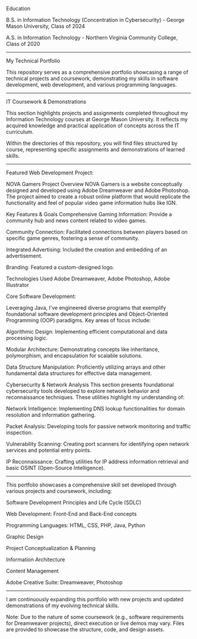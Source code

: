 Education

B.S. in Information Technology (Concentration in Cybersecurity) - George Mason University, Class of 2024

A.S. in Information Technology - Northern Virginia Community College, Class of 2020
____
My Technical Portfolio

This repository serves as a comprehensive portfolio showcasing a range of technical projects and coursework, demonstrating my skills in software development, web development, and various programming languages.
___
IT Coursework & Demonstrations

This section highlights projects and assignments completed throughout my Information Technology courses at George Mason University. It reflects my acquired knowledge and practical application of concepts across the IT curriculum.

Within the directories of this repository, you will find files structured by course, representing specific assignments and demonstrations of learned skills.



____
Featured Web Development Project:

NOVA Gamers Project Overview NOVA Gamers is a website conceptually designed and developed using Adobe Dreamweaver and Adobe Photoshop. The project aimed to create a robust online platform that would replicate the functionality and feel of popular video game information hubs like IGN.

Key Features & Goals Comprehensive Gaming Information: Provide a community hub and news content related to video games.

Community Connection: Facilitated connections between players based on specific game genres, fostering a sense of community.

Integrated Advertising: Included the creation and embedding of an advertisement.

Branding: Featured a custom-designed logo.

Technologies Used Adobe Dreamweaver, Adobe Photoshop, Adobe Illustrator



Core Software Development:

Leveraging Java, I've engineered diverse programs that exemplify foundational software development principles and Object-Oriented Programming (OOP) paradigms. Key areas of focus include:

Algorithmic Design: Implementing efficient computational and data processing logic.

Modular Architecture: Demonstrating concepts like inheritance, polymorphism, and encapsulation for scalable solutions.

Data Structure Manipulation: Proficiently utilizing arrays and other fundamental data structures for effective data management.



Cybersecurity & Network Analysis
This section presents foundational cybersecurity tools developed to explore network behavior and reconnaissance techniques. These utilities highlight my understanding of:

Network Intelligence: Implementing DNS lookup functionalities for domain resolution and information gathering.

Packet Analysis: Developing tools for passive network monitoring and traffic inspection.

Vulnerability Scanning: Creating port scanners for identifying open network services and potential entry points.

IP Reconnaissance: Crafting utilities for IP address information retrieval and basic OSINT (Open-Source Intelligence).

____
This portfolio showcases a comprehensive skill set developed through various projects and coursework, including:


Software Development Principles and Life Cycle (SDLC)

Web Development: Front-End and Back-End concepts

Programming Languages: HTML, CSS, PHP, Java, Python

Graphic Design

Project Conceptualization & Planning

Information Architecture

Content Management

Adobe Creative Suite: Dreamweaver, Photoshop

___

I am continuously expanding this portfolio with new projects and updated demonstrations of my evolving technical skills.

Note: Due to the nature of some coursework (e.g., software requirements for Dreamweaver projects), direct execution or live demos may vary. Files are provided to showcase the structure, code, and design assets.
